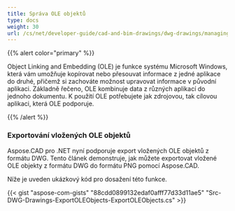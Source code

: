 ```yaml
---
title: Správa OLE objektů
type: docs
weight: 30
url: /cs/net/developer-guide/cad-and-bim-drawings/dwg-drawings/managing-ole-objects/
---
```


{{% alert color="primary" %}} 

Object Linking and Embedding (OLE) je funkce systému Microsoft Windows, která vám umožňuje kopírovat nebo přesouvat informace z jedné aplikace do druhé, přičemž si zachováte možnost upravovat informace v původní aplikaci. Základně řečeno, OLE kombinuje data z různých aplikací do jednoho dokumentu. K použití OLE potřebujete jak zdrojovou, tak cílovou aplikaci, která OLE podporuje.

{{% /alert %}} 
### **Exportování vložených OLE objektů**
Aspose.CAD pro .NET nyní podporuje export vložených OLE objektů z formátu DWG. Tento článek demonstruje, jak můžete exportovat vložené OLE objekty z formátu DWG do formátu PNG pomocí Aspose.CAD.

Níže je uveden ukázkový kód pro dosažení této funkce.

{{< gist "aspose-com-gists" "88cdd0899132edaf0afff77d33d11ae5" "Src-DWG-Drawings-ExportOLEObjects-ExportOLEObjects.cs" >}}
